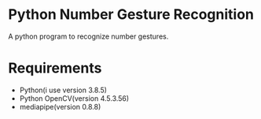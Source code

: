 # Python Number Gesture Recognition
 A python program to recognize number gestures.
 
# Requirements 
- Python(i use version 3.8.5)
- Python OpenCV(version 4.5.3.56)
- mediapipe(version 0.8.8)
